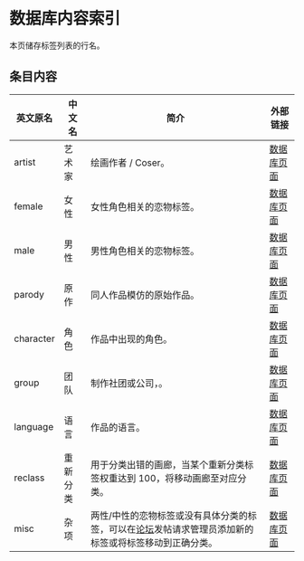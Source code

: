 数据库内容索引
====================
本页储存标签列表的行名。

条目内容
----------------
| 英文原名 | 中文名 | 简介 | 外部链接 |
| -------- | --------------- | ------ | ----------- |
| artist | 艺术家 | 绘画作者 / Coser。 | [数据库页面](https://github.com/ehtagtranslation/Database/blob/master/database/artist.md) |
| female | 女性 | 女性角色相关的恋物标签。 | [数据库页面](https://github.com/ehtagtranslation/Database/blob/master/database/female.md) |
| male | 男性 | 男性角色相关的恋物标签。 | [数据库页面](https://github.com/ehtagtranslation/Database/blob/master/database/male.md) |
| parody | 原作 | 同人作品模仿的原始作品。 | [数据库页面](https://github.com/ehtagtranslation/Database/blob/master/database/parody.md) |
| character | 角色 | 作品中出现的角色。 | [数据库页面](https://github.com/ehtagtranslation/Database/blob/master/database/character.md) |
| group | 团队 | 制作社团或公司，。 | [数据库页面](https://github.com/ehtagtranslation/Database/blob/master/database/group.md) |
| language | 语言 | 作品的语言。 | [数据库页面](https://github.com/ehtagtranslation/Database/blob/master/database/language.md) |
| reclass | 重新分类 | 用于分类出错的画廊，当某个重新分类标签权重达到 100，将移动画廊至对应分类。 | [数据库页面](https://github.com/ehtagtranslation/Database/blob/master/database/reclass.md) |
| misc | 杂项 | 两性/中性的恋物标签或没有具体分类的标签，可以在[论坛](https://forums.e-hentai.org/index.php?showtopic=199295)发帖请求管理员添加新的标签或将标签移动到正确分类。 | [数据库页面](https://github.com/ehtagtranslation/Database/blob/master/database/misc.md) |

